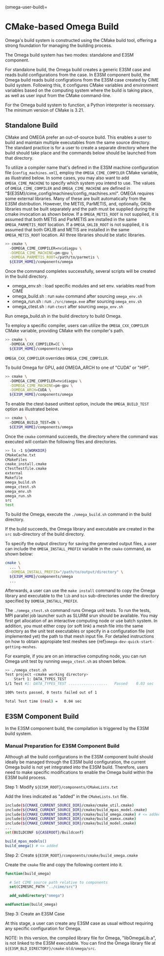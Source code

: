 (omega-user-build)=

# CMake-based Omega Build

Omega's build system is constructed using the CMake build tool,
offering a strong foundation for managing the building process.

The Omega build system has two modes: standalone and E3SM component.

For standalone build, the Omega build creates a generic E3SM case and
reads build configurations from the case. In E3SM component build, the
Omega build reads build configrations from the E3SM case created by
CIME build system. Following this, it configures CMake variables and
environment variables based on the computing system where the build is
taking place, as well as user input from the CMake command-line.

For the Omega build system to function, a Python interpreter is necessary.
The minimum version of CMake is 3.21.

## Standalone Build

CMake and OMEGA prefer an out-of-source build. This enables a user to build
and maintain multiple executables from the same source directory.
The standard practice is for a user to create a separate directory where
the build should take place and the commands below should be launched from
that directory.

To utilize a compiler name that's defined in the E3SM machine configuration
file (`config_machines.xml`), employ the `OMEGA_CIME_COMPILER` CMake variable,
as illustrated below. In some cases, you may also want to add `OMEGA_CIME_MACHINE`
to specify which system you intend to use. The values of `OMEGA_CIME_COMPILER`
and `OMEGA_CIME_MACHINE` are defined in
"${E3SM}/cime\_config/machines/config\_machines.xml".
OMEGA requires some external libraries. Many of these are built automatically
from the E3SM distribution. However, the METIS, ParMETIS, and, optionally,
GKlib libraries must be built separately and the path must be supplied during
the cmake invocation as shown below. If a `OMEGA_METIS_ROOT` is not supplied,
it is assumed that both METIS and ParMETIS are installed in the same
`OMEGA_PARMETIS_ROOT` location. If a `OMEGA_GKLIB_ROOT` is not supplied, it is
assumed that both GKLIB and METIS are installed in the same `OMEGA_METIS_ROOT`
location. All three libraries should be static libraries.

```sh
>> cmake \
  -DOMEGA_CIME_COMPILER=nvidiagpu \
  -DOMEGA_CIME_MACHINE=pm-gpu \
  -DOMEGA_PARMETIS_ROOT=/path/to/parmetis \
  ${E3SM_HOME}/components/omega
```

Once the command completes successfully, several scripts will be created
in the build directory.

* omega\_env.sh   : load specific modules and set env. variables read from CIME
* omega\_build.sh : run `make` command after sourcing `omega_env.sh`
* omega\_run.sh   : run `./src/omega.exe` after sourcing `omega_env.sh`
* omega\_ctest.sh : run `ctest` after sourcing `omega_env.sh`

Run omega\_build.sh in the build directory to build Omega.

To employ a specific compiler, users can utilize the `OMEGA_CXX_COMPILER`
CMake variable, providing CMake with the compiler's path.

```sh
>> cmake \
  -DOMEGA_CXX_COMPILER=CC \
  ${E3SM_HOME}/components/omega
```

`OMEGA_CXX_COMPILER` overrides `OMEGA_CIME_COMPILER`.

To build Omega for GPU, add OMEGA\_ARCH to one of "CUDA" or "HIP".

```sh
>> cmake \
  -DOMEGA_CIME_COMPILER=nvidiagpu \
  -DOMEGA_CIME_MACHINE=pm-gpu \
  -DOMEGA_ARCH=CUDA \
  ${E3SM_HOME}/components/omega
```

To enable the ctest-based unittest option, include the `OMEGA_BUILD_TEST`
option as illustrated below.

```sh
>> cmake \
  -DOMEGA_BUILD_TEST=ON \
  ${E3SM_HOME}/components/omega
```

Once the `cmake` command succeeds, the directory where the command was
executed will contain the following files and directories.

```sh
>> ls -1 ${WORKDIR}
CMakeCache.txt
CMakeFiles
cmake_install.cmake
CTestTestfile.cmake
external
Makefile
omega_build.sh
omega_ctest.sh
omega_env.sh
omega_run.sh
src
test
```

To build the Omega, execute the `./omega_build.sh` command in the build directory.

If the build succeeds, the Omega library and executable are created in the
`src` sub-directory of the build directory.

To specify the output directory for saving the generated output files,
a user can include the `OMEGA_INSTALL_PREFIX` variable in the `cmake` command,
as shown below:

```sh
cmake \
  ... \
  -DOMEGA_INSTALL_PREFIX="/path/to/output/directory" \
  ${E3SM_HOME}/components/omega
  ...
```

Afterwards, a user can use the `make install` command to copy the Omega library
and executable to the `lib` and `bin` sub-directories under the directory
specified by `DOMEGA_INSTALL_PREFIX`.

The `./omega_ctest.sh` command runs Omega unit tests. To run the tests, MPI
parallel job launcher such as SLURM srun should be available. You may first
get allocation of an interactive computing node or use batch system.
In addition, you must either copy (or soft link) a mesh file into the same
directory as the unit test executables or specify in a configuration file
(not implemented yet) the path to that mesh input file. For detailed instructions
on how to obtain appropiate test meshes see {ref}`omega-dev-quick-start-getting-meshes`.

For example, if you are on an interactive computing node, you can run
Omega unit test by running `omega_ctest.sh` as shown below.

```sh
>> ./omega_ctest.sh
Test project <cmake working directory>
    Start 1: DATA_TYPES_TEST
1/1 Test #1: DATA_TYPES_TEST ..................   Passed    0.03 sec

100% tests passed, 0 tests failed out of 1

Total Test time (real) =   0.04 sec
```

## E3SM Component Build

In the E3SM component build, the compilation is triggered by
the E3SM build system.

### Manual Preparation for E3SM Component Build

Although all the build configurations in the E3SM component build
should ideally be managed through the E3SM build configuration,
the current Omega build is not yet integrated into the E3SM build.
Therefore, users need to make specific modifications to enable
the Omega build within the E3SM build process.

Step 1: Modify `${E3SM_ROOT}/components/CMakeLists.txt`

Add the lines indicated as "added" in the `CMakeLists.txt` file.

```bash
include(${CMAKE_CURRENT_SOURCE_DIR}/cmake/cmake_util.cmake)
include(${CMAKE_CURRENT_SOURCE_DIR}/cmake/build_mpas_model.cmake)
include(${CMAKE_CURRENT_SOURCE_DIR}/cmake/build_omega.cmake) # <= added
include(${CMAKE_CURRENT_SOURCE_DIR}/cmake/build_eamxx.cmake)
include(${CMAKE_CURRENT_SOURCE_DIR}/cmake/build_model.cmake)
...
set(BUILDCONF ${CASEROOT}/Buildconf)

build_mpas_models()
build_omega() # <= added
```

Step 2: Create `${E3SM_ROOT}/components/cmake/build_omega.cmake`

Create the `cmake` file and copy the following content into it.

```cmake
function(build_omega)

  # Set CIME source path relative to components
  set(CIMESRC_PATH "../cime/src")

  add_subdirectory("omega")

endfunction(build_omega)
```

Step 3: Create an E3SM Case

At this stage, a user can create any E3SM case as usual without
requiring any specific configuration for Omega.

NOTE: In this version, the compiled library file for Omega,
"libOmegaLib.a", is not linked to the E3SM executable. You can
find the Omega library file at `${E3SM_BLD_DIRECTORY}/cmake-bld/omega/src`.
